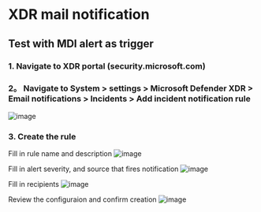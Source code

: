 # XDR mail notification 

## Test with MDI alert as trigger

### 1. Navigate to XDR portal (security.microsoft.com)
### 2。 Navigate to System > settings > Microsoft Defender XDR > Email notifications > Incidents > Add incident notification rule
![image](https://github.com/user-attachments/assets/d4745bf8-1984-4446-a078-8c06ad626bac)

### 3. Create the rule

Fill in rule name and description
![image](https://github.com/user-attachments/assets/333e3050-1f39-443c-9166-858d62c4b8c2)

Fill in alert severity, and source that fires notification
![image](https://github.com/user-attachments/assets/314b78f2-f081-44c9-b9f2-4cb1bfdb93b0)


Fill in recipients
![image](https://github.com/user-attachments/assets/ec728a7f-577c-4cb0-a407-3ce899422f44)


Review the configuraion and confirm creation
![image](https://github.com/user-attachments/assets/4d559f6a-f445-472b-8f0c-b5a5307d1e49)

